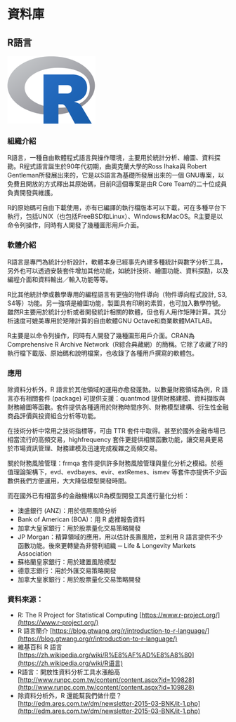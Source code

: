 # **資料庫**

## **R語言**

![](/assets/R.png)

### 組織介紹

R語言，一種自由軟體程式語言與操作環境，主要用於統計分析、繪圖、資料探勘。R程式語言誕生於90年代初期，由奧克蘭大學的Ross Ihaka與 Robert Gentleman所發展出來的，它是以S語言為基礎所發展出來的一個 GNU專案，以免費且開放的方式釋出其原始碼，目前R這個專案是由R Core Team的二十位成員負責開發與維護。

R的原始碼可自由下載使用，亦有已編譯的執行檔版本可以下載，可在多種平台下執行，包括UNIX（也包括FreeBSD和Linux）、Windows和MacOS。R主要是以命令列操作，同時有人開發了幾種圖形用戶介面。

### 軟體介紹

R語言是專門為統計分析設計，軟體本身已經事先內建多種統計與數字分析工具，另外也可以透過安裝套件增加其他功能，如統計技術、繪圖功能、資料探勘，以及編程介面和資料輸出／輸入功能等等。

R比其他統計學或數學專用的編程語言有更強的物件導向（物件導向程式設計, S3, S4等）功能。另一強項是繪圖功能，製圖具有印刷的素質，也可加入數學符號。雖然R主要用於統計分析或者開發統計相關的軟體，但也有人用作矩陣計算。其分析速度可媲美專用於矩陣計算的自由軟體GNU Octave和商業軟體MATLAB。

R主要是以命令列操作，同時有人開發了幾種圖形用戶介面。CRAN為Comprehensive R Archive Network（R綜合典藏網）的簡稱。它除了收藏了R的執行檔下載版、原始碼和說明檔案，也收錄了各種用戶撰寫的軟體包。

### 應用

除資料分析外，R 語言於其他領域的運用亦愈發蓬勃。以數量財務領域為例，R 語言亦有相關套件 \(package\) 可提供支援：quantmod 提供財務建模、資料擷取與財務繪圖等函數。套件提供各種適用於財務時間序列、財務模型建構、衍生性金融商品評價與投資組合分析等功能。

在技術分析中常用之技術指標等，可由 TTR 套件中取得。甚至於國外金融市場已相當流行的高頻交易，highfrequency 套件更提供相關函數功能，讓交易員更易於市場資訊管理、財務建模及迅速完成複雜之高頻交易。

關於財務風險管理：frmqa 套件提供許多財務風險管理與量化分析之模組。於極值理論架構下，evd、evdbayes、evir、extRemes、ismev 等套件亦提供不少函數供我們方便運用，大大降低模型開發時間。

而在國外已有相當多的金融機構以R為模型開發工具進行量化分析：

* 澳盛銀行 \(ANZ\)：用於信用風險分析
* Bank of American \(BOA\)：用 R 處裡報告資料
* 加拿大皇家銀行：用於股票量化交易策略開發
* JP Morgan：精算領域的應用，用以估計長壽風險，並利用 R 語言提供不少函數功能。後來更轉變為非營利組織 ─ Life & Longevity Markets Association
* 蘇格蘭皇家銀行：用於建置風險模型
* 德意志銀行：用於外匯交易策略開發
* 加拿大皇家銀行：用於股票量化交易策略開發

### 資料來源：

* R: The R Project for Statistical Computing [https://www.r-project.org/](https://www.r-project.org/)
* R 語言簡介 [https://blog.gtwang.org/r/introduction-to-r-language/](https://blog.gtwang.org/r/introduction-to-r-language/)
* 維基百科 
  R 語言 [https://zh.wikipedia.org/wiki/R%E8%AF%AD%E8%A8%80](https://zh.wikipedia.org/wiki/R语言)
* R語言：開放性資料分析工具水漲船高 [http://www.runpc.com.tw/content/content.aspx?id=109828](http://www.runpc.com.tw/content/content.aspx?id=109828)
* 除資料分析外，R 還能幫我們做什麼？ [http://edm.ares.com.tw/dm/newsletter-2015-03-BNK/it-1.php](http://edm.ares.com.tw/dm/newsletter-2015-03-BNK/it-1.php)



